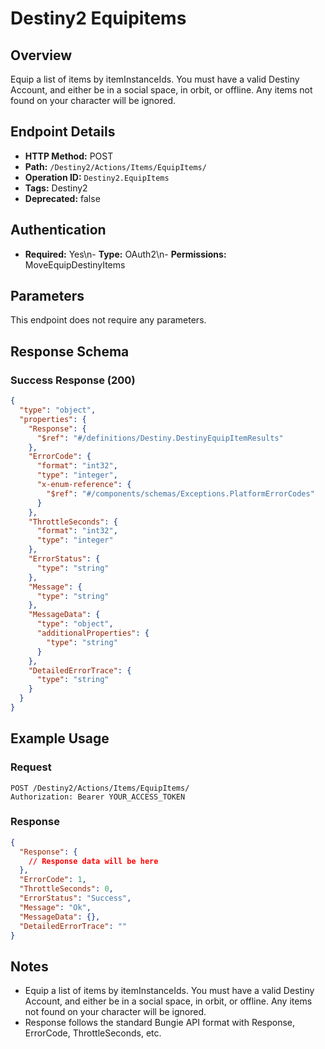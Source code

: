 # Destiny2 Equipitems

## Overview
Equip a list of items by itemInstanceIds. You must have a valid Destiny Account, and either be in a social space, in orbit, or offline. Any items not found on your character will be ignored.

## Endpoint Details
- **HTTP Method:** POST
- **Path:** `/Destiny2/Actions/Items/EquipItems/`
- **Operation ID:** `Destiny2.EquipItems`
- **Tags:** Destiny2
- **Deprecated:** false

## Authentication
- **Required:** Yes\n- **Type:** OAuth2\n- **Permissions:** MoveEquipDestinyItems

## Parameters

This endpoint does not require any parameters.

## Response Schema

### Success Response (200)
```json
{
  "type": "object",
  "properties": {
    "Response": {
      "$ref": "#/definitions/Destiny.DestinyEquipItemResults"
    },
    "ErrorCode": {
      "format": "int32",
      "type": "integer",
      "x-enum-reference": {
        "$ref": "#/components/schemas/Exceptions.PlatformErrorCodes"
      }
    },
    "ThrottleSeconds": {
      "format": "int32",
      "type": "integer"
    },
    "ErrorStatus": {
      "type": "string"
    },
    "Message": {
      "type": "string"
    },
    "MessageData": {
      "type": "object",
      "additionalProperties": {
        "type": "string"
      }
    },
    "DetailedErrorTrace": {
      "type": "string"
    }
  }
}
```


## Example Usage

### Request
```http
POST /Destiny2/Actions/Items/EquipItems/
Authorization: Bearer YOUR_ACCESS_TOKEN
```

### Response
```json
{
  "Response": {
    // Response data will be here
  },
  "ErrorCode": 1,
  "ThrottleSeconds": 0,
  "ErrorStatus": "Success",
  "Message": "Ok",
  "MessageData": {},
  "DetailedErrorTrace": ""
}
```

## Notes
- Equip a list of items by itemInstanceIds. You must have a valid Destiny Account, and either be in a social space, in orbit, or offline. Any items not found on your character will be ignored.
- Response follows the standard Bungie API format with Response, ErrorCode, ThrottleSeconds, etc.

